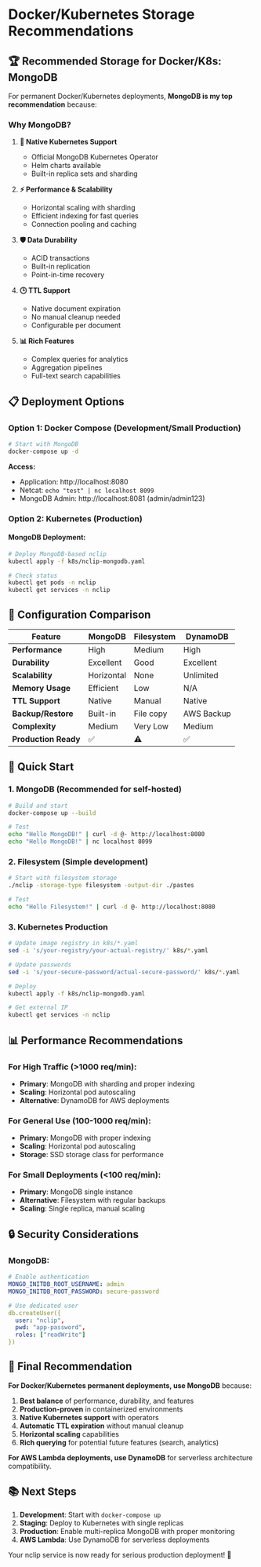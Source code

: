 # Docker/Kubernetes Storage Recommendations

## 🏆 **Recommended Storage for Docker/K8s: MongoDB**

For permanent Docker/Kubernetes deployments, **MongoDB is my top recommendation** because:

### Why MongoDB?

1. **🔄 Native Kubernetes Support**
   - Official MongoDB Kubernetes Operator
   - Helm charts available
   - Built-in replica sets and sharding

2. **⚡ Performance & Scalability**
   - Horizontal scaling with sharding
   - Efficient indexing for fast queries
   - Connection pooling and caching

3. **🛡️ Data Durability**
   - ACID transactions
   - Built-in replication
   - Point-in-time recovery

4. **🕒 TTL Support**
   - Native document expiration
   - No manual cleanup needed
   - Configurable per document

5. **📊 Rich Features**
   - Complex queries for analytics
   - Aggregation pipelines
   - Full-text search capabilities

## 📋 **Deployment Options**

### Option 1: Docker Compose (Development/Small Production)

```bash
# Start with MongoDB
docker-compose up -d
```

**Access:**
- Application: http://localhost:8080
- Netcat: `echo "test" | nc localhost 8099`
- MongoDB Admin: http://localhost:8081 (admin/admin123)

### Option 2: Kubernetes (Production)

#### MongoDB Deployment:
```bash
# Deploy MongoDB-based nclip
kubectl apply -f k8s/nclip-mongodb.yaml

# Check status
kubectl get pods -n nclip
kubectl get services -n nclip
```

## 🔧 **Configuration Comparison**

| Feature | MongoDB | Filesystem | DynamoDB |
|---------|---------|------------|----------|
| **Performance** | High | Medium | High |
| **Durability** | Excellent | Good | Excellent |
| **Scalability** | Horizontal | None | Unlimited |
| **Memory Usage** | Efficient | Low | N/A |
| **TTL Support** | Native | Manual | Native |
| **Backup/Restore** | Built-in | File copy | AWS Backup |
| **Complexity** | Medium | Very Low | Medium |
| **Production Ready** | ✅ | ⚠️ | ✅ |

## 🚀 **Quick Start**

### 1. MongoDB (Recommended for self-hosted)
```bash
# Build and start
docker-compose up --build

# Test
echo "Hello MongoDB!" | curl -d @- http://localhost:8080
echo "Hello MongoDB!" | nc localhost 8099
```

### 2. Filesystem (Simple development)
```bash
# Start with filesystem storage
./nclip -storage-type filesystem -output-dir ./pastes

# Test
echo "Hello Filesystem!" | curl -d @- http://localhost:8080
```

### 3. Kubernetes Production
```bash
# Update image registry in k8s/*.yaml
sed -i 's/your-registry/your-actual-registry/' k8s/*.yaml

# Update passwords
sed -i 's/your-secure-password/actual-secure-password/' k8s/*.yaml

# Deploy
kubectl apply -f k8s/nclip-mongodb.yaml

# Get external IP
kubectl get services -n nclip
```

## 📊 **Performance Recommendations**

### For High Traffic (>1000 req/min):
- **Primary**: MongoDB with sharding and proper indexing
- **Scaling**: Horizontal pod autoscaling
- **Alternative**: DynamoDB for AWS deployments

### For General Use (100-1000 req/min):
- **Primary**: MongoDB with proper indexing
- **Scaling**: Horizontal pod autoscaling
- **Storage**: SSD storage class for performance

### For Small Deployments (<100 req/min):
- **Primary**: MongoDB single instance
- **Alternative**: Filesystem with regular backups
- **Scaling**: Single replica, manual scaling

## 🔒 **Security Considerations**

### MongoDB:
```yaml
# Enable authentication
MONGO_INITDB_ROOT_USERNAME: admin
MONGO_INITDB_ROOT_PASSWORD: secure-password

# Use dedicated user
db.createUser({
  user: "nclip",
  pwd: "app-password", 
  roles: ["readWrite"]
})
```

## 🎯 **Final Recommendation**

**For Docker/Kubernetes permanent deployments, use MongoDB** because:

1. **Best balance** of performance, durability, and features
2. **Production-proven** in containerized environments  
3. **Native Kubernetes support** with operators
4. **Automatic TTL expiration** without manual cleanup
5. **Horizontal scaling** capabilities
6. **Rich querying** for potential future features (search, analytics)

**For AWS Lambda deployments, use DynamoDB** for serverless architecture compatibility.

## 📚 **Next Steps**

1. **Development**: Start with `docker-compose up`
2. **Staging**: Deploy to Kubernetes with single replicas
3. **Production**: Enable multi-replica MongoDB with proper monitoring
4. **AWS Lambda**: Use DynamoDB for serverless deployments

Your nclip service is now ready for serious production deployment! 🎉
